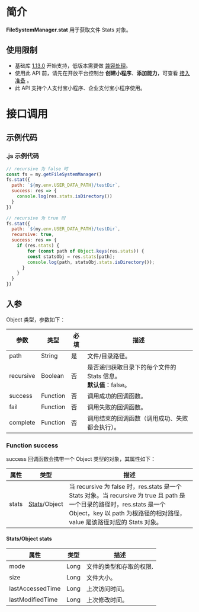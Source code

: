 # 简介

**FileSystemManager.stat** 用于获取文件 Stats 对象。

## 使用限制

- 基础库 [1.13.0](https://opendocs.alipay.com/mini/framework/lib) 开始支持，低版本需要做 [兼容处理](https://opendocs.alipay.com/mini/framework/compatibility)。
- 使用此 API 前，请先在开放平台控制台 **创建小程序**、**添加能力**，可查看 [接入准备](https://opendocs.alipay.com/mini/02pk4y) 。
- 此 API 支持个人支付宝小程序、企业支付宝小程序使用。

# 接口调用

## 示例代码

### .js 示例代码

```javascript
// recursive 为 false 时
const fs = my.getFileSystemManager()
fs.stat({
  path: `${my.env.USER_DATA_PATH}/testDir`,
  success: res => {
    console.log(res.stats.isDirectory())
  }
})

// recursive 为 true 时
fs.stat({
  path: `${my.env.USER_DATA_PATH}/testDir`,
  recursive: true,
  success: res => {
    if (res.stats) {
    	for (const path of Object.keys(res.stats)) {
        const statsObj = res.stats[path];
        console.log(path, statsObj.stats.isDirectory());
      }
    }
  }
})
```

## 入参

Object 类型，参数如下：

| **参数** | **类型** | **必填** | **描述** |
| --- | --- | --- | --- |
| path | String | 是 | 文件/目录路径。 |
| recursive | Boolean | 否 | 是否递归获取目录下的每个文件的 Stats 信息。<br />**默认值**：false。 |
| success | Function | 否 | 调用成功的回调函数。 |
| fail | Function | 否 | 调用失败的回调函数。 |
| complete | Function | 否 | 调用结束的回调函数（调用成功、失败都会执行）。 |

### Function success

success 回调函数会携带一个 Object 类型的对象，其属性如下：

| **属性** | **类型** | **描述** |
| --- | --- | --- |
| stats | [Stats](https://opendocs.alipay.com/mini/api/stats)/Object | 当 recursive 为 false 时，res.stats 是一个 Stats 对象。当 recursive 为 true 且 path 是一个目录的路径时，res.stats 是一个 Object，key 以 path 为根路径的相对路径，value 是该路径对应的 Stats 对象。 |

#### Stats/Object stats

| **属性** | **类型** | **描述** |
| --- | --- | --- |
| mode | Long | 文件的类型和存取的权限. |
| size | Long | 文件大小。 |
| lastAccessedTime | Long | 上次访问时间。 |
| lastModifiedTime | Long | 上次修改时间。 |
